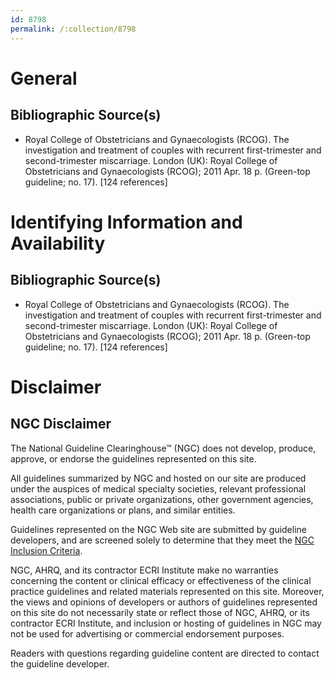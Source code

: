 ```yaml
---
id: 8798
permalink: /:collection/8798
---
```


# General

## Bibliographic Source(s)

- Royal College of Obstetricians and Gynaecologists (RCOG). The investigation and treatment of couples with recurrent first-trimester and second-trimester miscarriage. London (UK): Royal College of Obstetricians and Gynaecologists (RCOG); 2011 Apr. 18 p. (Green-top guideline; no. 17). [124 references]

# Identifying Information and Availability

## Bibliographic Source(s)

- Royal College of Obstetricians and Gynaecologists (RCOG). The investigation and treatment of couples with recurrent first-trimester and second-trimester miscarriage. London (UK): Royal College of Obstetricians and Gynaecologists (RCOG); 2011 Apr. 18 p. (Green-top guideline; no. 17). [124 references]

# Disclaimer

## NGC Disclaimer

The National Guideline Clearinghouse™ (NGC) does not develop, produce, approve, or endorse the guidelines represented on this site.

All guidelines summarized by NGC and hosted on our site are produced under the auspices of medical specialty societies, relevant professional associations, public or private organizations, other government agencies, health care organizations or plans, and similar entities.

Guidelines represented on the NGC Web site are submitted by guideline developers, and are screened solely to determine that they meet the [NGC Inclusion Criteria](/help-and-about/summaries/inclusion-criteria).

NGC, AHRQ, and its contractor ECRI Institute make no warranties concerning the content or clinical efficacy or effectiveness of the clinical practice guidelines and related materials represented on this site. Moreover, the views and opinions of developers or authors of guidelines represented on this site do not necessarily state or reflect those of NGC, AHRQ, or its contractor ECRI Institute, and inclusion or hosting of guidelines in NGC may not be used for advertising or commercial endorsement purposes.

Readers with questions regarding guideline content are directed to contact the guideline developer.

